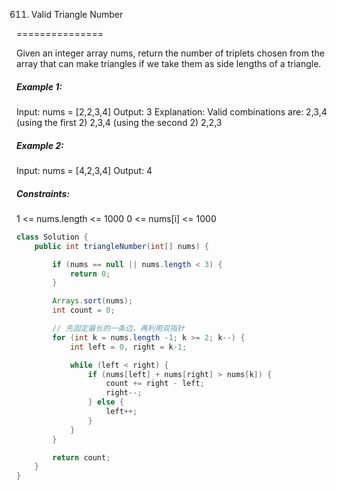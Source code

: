 611. Valid Triangle Number

===============

Given an integer array nums, return the number of triplets chosen from the array that can make triangles if we take them as side lengths of a triangle.

##### Example 1:

Input: nums = [2,2,3,4]
Output: 3
Explanation: Valid combinations are: 
2,3,4 (using the first 2)
2,3,4 (using the second 2)
2,2,3

##### Example 2:

Input: nums = [4,2,3,4]
Output: 4

##### Constraints:

1 <= nums.length <= 1000
0 <= nums[i] <= 1000

```java
class Solution {
    public int triangleNumber(int[] nums) {

        if (nums == null || nums.length < 3) {
            return 0;
        }

        Arrays.sort(nums);
        int count = 0;

        // 先固定最长的一条边，再利用双指针
        for (int k = nums.length -1; k >= 2; k--) {
            int left = 0, right = k-1;

            while (left < right) {
                if (nums[left] + nums[right] > nums[k]) {
                    count += right - left;
                    right--;
                } else {
                    left++;
                }
            }
        }

        return count;
    }
}
```

